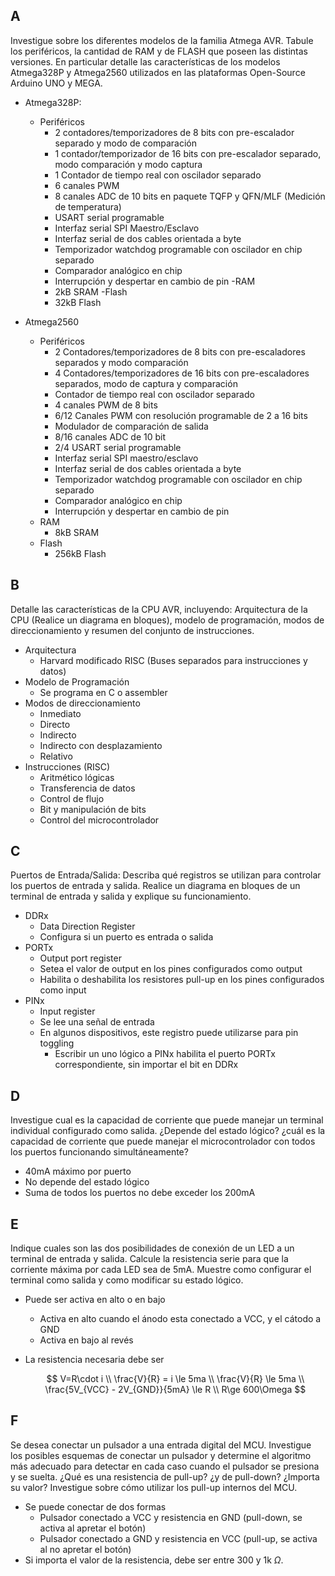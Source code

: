 ## A

Investigue sobre los diferentes modelos de la familia Atmega AVR. Tabule los periféricos, la cantidad de RAM y de FLASH que poseen las distintas versiones. En particular detalle las características de los modelos Atmega328P y Atmega2560 utilizados en las plataformas Open-Source Arduino UNO y MEGA.

- Atmega328P:

  - Periféricos
    - 2 contadores/temporizadores de 8 bits con pre-escalador separado y modo de comparación
    - 1 contador/temporizador de 16 bits con pre-escalador separado, modo comparación y modo captura
    - 1 Contador de tiempo real con oscilador separado
    - 6 canales PWM
    - 8 canales ADC de 10 bits en paquete TQFP y QFN/MLF (Medición de temperatura)
    - USART serial programable
    - Interfaz serial SPI Maestro/Esclavo
    - Interfaz serial de dos cables orientada a byte
    - Temporizador watchdog programable con oscilador en chip separado
    - Comparador analógico en chip
    - Interrupción y despertar en cambio de pin
      -RAM
    - 2kB SRAM
      -Flash
    - 32kB Flash

- Atmega2560
  - Periféricos
    - 2 Contadores/temporizadores de 8 bits con pre-escaladores separados y modo comparación
    - 4 Contadores/temporizadores de 16 bits con pre-escaladores separados, modo de captura y comparación
    - Contador de tiempo real con oscilador separado
    - 4 canales PWM de 8 bits
    - 6/12 Canales PWM con resolución programable de 2 a 16 bits
    - Modulador de comparación de salida
    - 8/16 canales ADC de 10 bit
    - 2/4 USART serial programable
    - Interfaz serial SPI maestro/esclavo
    - Interfaz serial de dos cables orientada a byte
    - Temporizador watchdog programable con oscilador en chip separado
    - Comparador analógico en chip
    - Interrupción y despertar en cambio de pin
  - RAM
    - 8kB SRAM
  - Flash
    - 256kB Flash

## B

Detalle las características de la CPU AVR, incluyendo: Arquitectura de la CPU (Realice un diagrama en bloques), modelo de programación, modos de direccionamiento y resumen del conjunto de instrucciones.

- Arquitectura
  - Harvard modificado RISC (Buses separados para instrucciones y datos)
- Modelo de Programación
  - Se programa en C o assembler
- Modos de direccionamiento
  - Inmediato
  - Directo
  - Indirecto
  - Indirecto con desplazamiento
  - Relativo
- Instrucciones (RISC)
  - Aritmético lógicas
  - Transferencia de datos
  - Control de flujo
  - Bit y manipulación de bits
  - Control del microcontrolador

## C

Puertos de Entrada/Salida: Describa qué registros se utilizan para controlar los puertos de entrada y salida. Realice un diagrama en bloques de un terminal de entrada y salida y explique su funcionamiento.

- DDRx
  - Data Direction Register
  - Configura si un puerto es entrada o salida
- PORTx
  - Output port register
  - Setea el valor de output en los pines configurados como output
  - Habilita o deshabilita los resistores pull-up en los pines configurados como input
- PINx
  - Input register
  - Se lee una señal de entrada
  - En algunos dispositivos, este registro puede utilizarse para pin toggling
    - Escribir un uno lógico a PINx habilita el puerto PORTx correspondiente, sin importar el bit en DDRx

## D

Investigue cual es la capacidad de corriente que puede manejar un terminal individual configurado como salida. ¿Depende del estado lógico? ¿cuál es la capacidad de corriente que puede manejar el microcontrolador con todos los puertos funcionando simultáneamente?

- 40mA máximo por puerto
- No depende del estado lógico
- Suma de todos los puertos no debe exceder los 200mA

## E

Indique cuales son las dos posibilidades de conexión de un LED a un terminal de entrada y salida. Calcule la resistencia serie para que la corriente máxima por cada LED sea de 5mA. Muestre como configurar el terminal como salida y como modificar su estado lógico.

- Puede ser activa en alto o en bajo
  - Activa en alto cuando el ánodo esta conectado a VCC, y el cátodo a GND
  - Activa en bajo al revés
- La resistencia necesaria debe ser

  $$
    V=R\cdot i \\
    \frac{V}{R} = i \le 5ma \\
    \frac{V}{R} \le 5ma \\
    \frac{5V_{VCC} - 2V_{GND}}{5mA} \le R \\
    R\ge 600\Omega
  $$

## F

Se desea conectar un pulsador a una entrada digital del MCU. Investigue los posibles esquemas de conectar un pulsador y determine el algoritmo más adecuado para detectar en cada caso cuando el pulsador se presiona y se suelta. ¿Qué es una resistencia de pull-up? ¿y de pull-down? ¿Importa su valor? Investigue sobre cómo utilizar los pull-up internos del MCU.

- Se puede conectar de dos formas
  - Pulsador conectado a VCC y resistencia en GND (pull-down, se activa al apretar el botón)
  - Pulsador conectado a GND y resistencia en VCC (pull-up, se activa al no apretar el botón)
- Si importa el valor de la resistencia, debe ser entre 300 y 1k $\Omega$.
